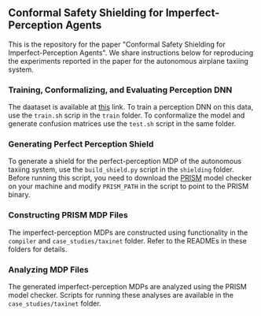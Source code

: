 ## Conformal Safety Shielding for Imperfect-Perception Agents

This is the repository for the paper "Conformal Safety Shielding for Imperfect-Perception Agents". We share instructions below for reproducing the experiments reported in the paper for the autonomous airplane taxiing system.

### Training, Conformalizing, and Evaluating Perception DNN
The daataset is available at [this](https://drive.google.com/drive/u/2/folders/11fb--bx5MY4PwE2SK_XDdo5FNpw8T8w8) link.
To train a perception DNN on this data, use the `train.sh` scrip in the `train` folder. To conformalize the model and generate confusion matrices use the `test.sh` script in the same folder.

### Generating Perfect Perception Shield
To generate a shield for the perfect-perception MDP of the autonomous taxiing system, use the `build_shield.py` script in the `shielding` folder. Before running this script, you need to download the [PRISM](https://www.prismmodelchecker.org/) model checker on your machine and modify `PRISM_PATH` in the script to point to the PRISM binary.

### Constructing PRISM MDP Files
The imperfect-perception MDPs are constructed using functionality in the `compiler` and `case_studies/taxinet` folder. Refer to the READMEs in these folders for details.

### Analyzing MDP Files
The generated imperfect-perception MDPs are analyzed using the PRISM model checker. Scripts for running these analyses are available in the `case_studies/taxinet` folder.
